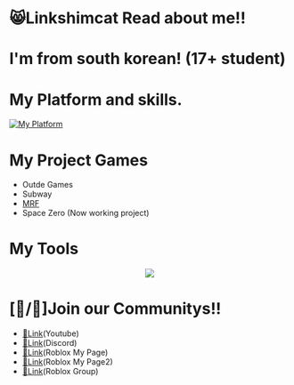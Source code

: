 # 😸Linkshimcat Read about me!!
# I'm from south korean! (17+ student)

# My Platform and skills.
[![My Platform](https://skillicons.dev/icons?i=github,discord,notion,windows,haxeflixel,robloxstudio,py,cpp)](https://skillicons.dev)

# My Project Games
 - Outde Games
 - Subway
 - [MRF](https://www.roblox.com/ko/games/18905683025/MRF-Project2)
 - Space Zero (Now working project)

  # My Tools
  <p align="center">
  <a href="https://www.roblox.com/ko/communities/34357059/SL-Q-Studios#!/about">
    <img src="https://skillicons.dev/icons?i=vscode,robloxstudio" />
  </a>
</p>

# [🔗/🔧]Join our Communitys!!
- [🔗Link](https://www.youtube.com/@Linkshimcat)(Youtube)
- [🔗Link](https://discord.gg/3zutjxy5f8)(Discord)
- [🔗Link](https://www.roblox.com/ko/users/7979132682/profile)(Roblox My Page)
- [🔗Link](https://www.roblox.com/ko/users/4343007740/profile)(Roblox My Page2)
- [🔗Link](https://www.roblox.com/ko/communities/34357059/SL-Q-Studios#!/about)(Roblox Group)

